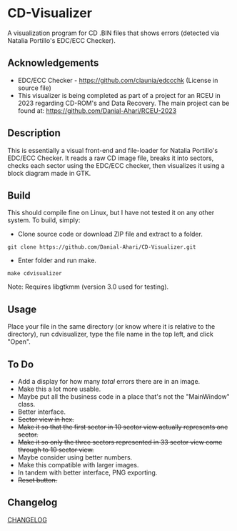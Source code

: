 # CD-Visualizer
A visualization program for CD .BIN files that shows errors (detected via Natalia Portillo's EDC/ECC Checker).

## Acknowledgements

- EDC/ECC Checker - https://github.com/claunia/edccchk (License in source file)  
- This visualizer is being completed as part of a project for an RCEU in 2023 regarding CD-ROM's and Data Recovery. The main project can be found at: https://github.com/Danial-Ahari/RCEU-2023

## Description

This is essentially a visual front-end and file-loader for Natalia Portillo's EDC/ECC Checker. It reads a raw CD image file, breaks it into sectors, checks each sector using the EDC/ECC checker, then visualizes it using a block diagram made in GTK.

## Build

This should compile fine on Linux, but I have not tested it on any other system. To build, simply:

- Clone source code or download ZIP file and extract to a folder.

`git clone https://github.com/Danial-Ahari/CD-Visualizer.git`

- Enter folder and run make.

`make cdvisualizer`

Note: Requires libgtkmm (version 3.0 used for testing).

## Usage

Place your file in the same directory (or know where it is relative to the directory), run cdvisualizer, type the file name in the top left, and click "Open".

## To Do

- Add a display for how many *total* errors there are in an image.
- Make this a lot more usable.
- Maybe put all the business code in a place that's not the "MainWindow" class.
- Better interface.
- ~~Sector view in hex.~~
- ~~Make it so that the first sector in 10 sector view actually represents one sector.~~
- ~~Make it so only the three sectors represented in 33 sector view come through to 10 sector view.~~
- Maybe consider using better numbers.
- Make this compatible with larger images.
- In tandem with better interface, PNG exporting.
- ~~Reset button.~~

## Changelog

[CHANGELOG](CHANGELOG.md)
